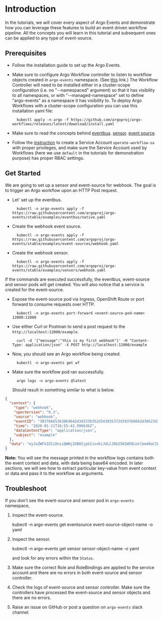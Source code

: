# Introduction

In the tutorials, we will cover every aspect of Argo Events and demonstrate how
you can leverage these features to build an event driven workflow pipeline. All
the concepts you will learn in this tutorial and subsequent ones can be applied
to any type of event-source.

## Prerequisites

- Follow the installation guide to set up the Argo Events.
- Make sure to configure Argo Workflow controller to listen to workflow objects created in `argo-events` namespace.
  (See [this](https://github.com/argoproj/argo-workflows/blob/master/docs/managed-namespace.md) link.)
  The Workflow Controller will need to be installed either in a cluster-scope configuration (i.e. no "--namespaced" argument) so that it has visibility to all namespaces, or with "--managed-namespace" set to define "argo-events" as a namespace it has visibility to. To deploy Argo Workflows with a cluster-scope configuration you can use this installation yaml file:

        kubectl apply -n argo -f https://github.com/argoproj/argo-workflows/releases/latest/download/install.yaml

- Make sure to read the concepts behind
  [eventbus](https://argoproj.github.io/argo-events/concepts/eventbus/).
  [sensor](https://argoproj.github.io/argo-events/concepts/sensor/).
  [event source](https://argoproj.github.io/argo-events/concepts/event_source/).
- Follow the [instruction](https://github.com/argoproj/argo-events/tree/master/examples) to create a Service Account `operate-workflow-sa` with proper privileges, and make sure the Service Account used by Workflows (here we use `default` in the tutorials for demonstration purpose) has proper RBAC settings.

## Get Started

We are going to set up a sensor and event-source for webhook. The goal is to trigger an Argo workflow upon an HTTP Post request.

- Let' set up the eventbus.

        kubectl -n argo-events apply -f https://raw.githubusercontent.com/argoproj/argo-events/stable/examples/eventbus/native.yaml

- Create the webhook event source.

        kubectl -n argo-events apply -f https://raw.githubusercontent.com/argoproj/argo-events/stable/examples/event-sources/webhook.yaml

- Create the webhook sensor.

        kubectl -n argo-events apply -f https://raw.githubusercontent.com/argoproj/argo-events/stable/examples/sensors/webhook.yaml

If the commands are executed successfully, the eventbus, event-source and sensor pods will get created. You will also notice that a service is created for the event-source.

- Expose the event-source pod via Ingress, OpenShift Route or port forward to consume requests over HTTP.

        kubectl -n argo-events port-forward <event-source-pod-name> 12000:12000

- Use either Curl or Postman to send a post request to the
`http://localhost:12000/example`.

        curl -d '{"message":"this is my first webhook"}' -H "Content-Type: application/json" -X POST http://localhost:12000/example

- Now, you should see an Argo workflow being created.

        kubectl -n argo-events get wf

- Make sure the workflow pod ran successfully.

        argo logs -n argo-events @latest

  Should result in something similar to what is below.

```json
{
  "context": {
    "type": "webhook",
    "specVersion": "0.3",
    "source": "webhook",
    "eventID": "38376665363064642d343336352d343035372d393766662d366234326130656232343337",
    "time": "2020-01-11T16:55:42.996636Z",
    "dataContentType": "application/json",
    "subject": "example"
  },
  "data": "eyJoZWFkZXIiOnsiQWNjZXB0IjpbIiovKiJdLCJDb250ZW50LUxlbmd0aCI6WyIzOCJdLCJDb250ZW50LVR5cGUiOlsiYXBwbGljYXRpb24vanNvbiJdLCJVc2VyLUFnZW50IjpbImN1cmwvNy41NC4wIl19LCJib2R5Ijp7Im1lc3NhZ2UiOiJ0aGlzIGlzIG15IGZpcnN0IHdlYmhvb2sifX0="
}
```

<b>Note:</b> You will see the message printed in the workflow logs contains both
the event context and data, with data being base64 encoded. In later sections,
we will see how to extract particular key-value from event context or data and
pass it to the workflow as arguments.

## Troubleshoot

If you don't see the event-source and sensor pod in `argo-events` namespace,

1. Inspect the event-source.

   kubectl -n argo-events get eventsource event-source-object-name -o yaml

2. Inspect the sensor.

   kubectl -n argo-events get sensor sensor-object-name -o yaml

   and look for any errors within the `Status`.

3. Make sure the correct Role and RoleBindings are applied to the service
   account and there are no errors in both event-source and sensor controller.
4. Check the logs of event-source and sensor controller. Make sure the
   controllers have processed the event-source and sensor objects and there are
   no errors.
5. Raise an issue on GitHub or post a question on `argo-events` slack channel.
